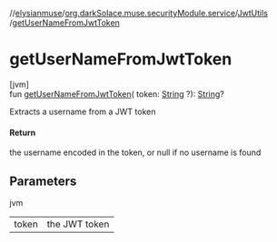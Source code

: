 //[elysianmuse](../../../index.md)/[org.darkSolace.muse.securityModule.service](../index.md)/[JwtUtils](index.md)
/[getUserNameFromJwtToken](get-user-name-from-jwt-token.md)

# getUserNameFromJwtToken

[jvm]\
fun [getUserNameFromJwtToken](get-user-name-from-jwt-token.md)(
token: [String](https://kotlinlang.org/api/latest/jvm/stdlib/kotlin/-string/index.html)
?): [String](https://kotlinlang.org/api/latest/jvm/stdlib/kotlin/-string/index.html)?

Extracts a username from a JWT token

#### Return

the username encoded in the token, or null if no username is found

## Parameters

jvm

| | |
|---|---|
| token | the JWT token |
